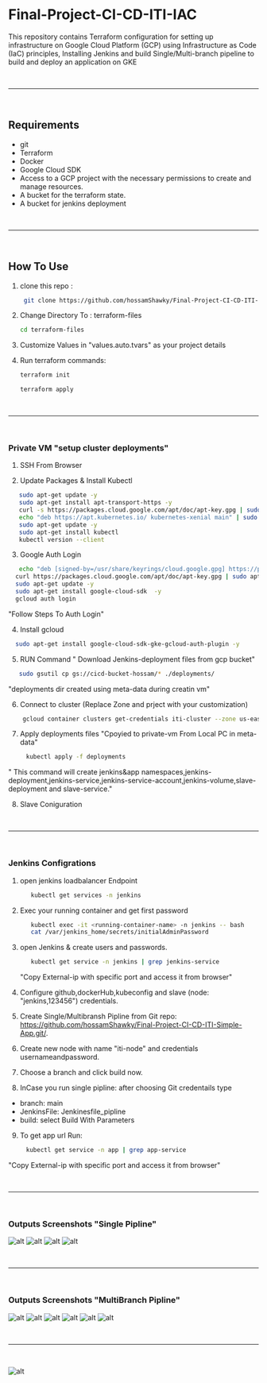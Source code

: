 # Final-Project-CI-CD-ITI-IAC
This repository contains Terraform configuration for setting up infrastructure on Google Cloud Platform (GCP) using Infrastructure as Code (IaC) principles, Installing Jenkins  and build Single/Multi-branch pipeline to build and deploy an application on GKE 

</br>

---

</br>

## Requirements

-   git
-   Terraform
-   Docker
-   Google Cloud SDK
-   Access to a GCP project with the necessary permissions to create and manage resources.
-   A bucket for the terraform state.
-   A bucket for jenkins deployment

</br>

---

</br>

 

## How To Use

1. clone this repo :
   ```bash
    git clone https://github.com/hossamShawky/Final-Project-CI-CD-ITI-IAC/
   ```

2. Change Directory To : terraform-files
   ```bash
   cd terraform-files
   ```

3. Customize Values in "values.auto.tvars" as your project details

4. Run terraform commands:
    ```bash
    terraform init
    ```
    
    ```bash
    terraform apply
    ```

</br>

---

</br>

### Private VM "setup cluster deployments"

1. SSH From Browser

2. Update Packages & Install Kubectl

  ```bash
     sudo apt-get update -y
     sudo apt-get install apt-transport-https -y
     curl -s https://packages.cloud.google.com/apt/doc/apt-key.gpg | sudo apt-key add -
     echo "deb https://apt.kubernetes.io/ kubernetes-xenial main" | sudo tee /etc/apt/sources.list.d/kubernetes.list
     sudo apt-get update -y
     sudo apt-get install kubectl
     kubectl version --client
  ```

3. Google Auth Login
  ```bash
     echo "deb [signed-by=/usr/share/keyrings/cloud.google.gpg] https://packages.cloud.google.com/apt cloud-sdk main" | sudo tee /etc/apt/sources.list.d/google-cloud-sdk.list
    curl https://packages.cloud.google.com/apt/doc/apt-key.gpg | sudo apt-key --keyring /usr/share/keyrings/cloud.google.gpg add -
    sudo apt-get update -y
    sudo apt-get install google-cloud-sdk  -y
    gcloud auth login
  ```        
  "Follow Steps To Auth Login"

4. Install gcloud  
  ```bash
    sudo apt-get install google-cloud-sdk-gke-gcloud-auth-plugin -y
  ```
5.  RUN Command " Download Jenkins-deployment files from gcp bucket"

   ```bash
      sudo gsutil cp gs://cicd-bucket-hossam/* ./deployments/
   ```
   "deployments dir created using meta-data during creatin vm"

6. Connect to cluster (Replace Zone and prject with your customization)
  ```bash
      gcloud container clusters get-credentials iti-cluster --zone us-east1-b --project  iti-gcp-hossam
  ```

7. Apply deployments files "Cpoyied to private-vm From Local PC in meta-data"
  ```bash
       kubectl apply -f deployments
  ```
   " This command will create jenkins&app namespaces,jenkins-deployment,jenkins-service,jenkins-service-account,jenkins-volume,slave-deployment and slave-service."

8. Slave Coniguration

<br>

---

<br>

### Jenkins Configrations
1. open jenkins loadbalancer Endpoint
   ```bash
      kubectl get services -n jenkins
   ```

2. Exec your running container and get first password
    ```bash
       kubectl exec -it <running-container-name> -n jenkins -- bash
       cat /var/jenkins_home/secrets/initialAdminPassword
    ```

3. open Jenkins & create users and passwords.
    ```bash
       kubectl get service -n jenkins | grep jenkins-service
   ```
   "Copy External-ip with specific port and access it from browser"

4. Configure github,dockerHub,kubeconfig and slave (node: "jenkins,123456") credentials.     

5. Create Single/Multibransh Pipline from Git repo: https://github.com/hossamShawky/Final-Project-CI-CD-ITI-Simple-App.git/.

6. Create new node with name "iti-node" and credentials usernameandpassword.

7. Choose a branch and click build now.

8. InCase you run single pipline: after choosing Git credentails type
  - branch: main 
  - JenkinsFile: Jenkinesfile_pipline
  - build: select Build With Parameters

9. To get app url Run:
  ```bash
       kubectl get service -n app | grep app-service
   ```
   "Copy External-ip with specific port and access it from browser"

<br>

---

<br>


### Outputs Screenshots "Single Pipline"
 
 
 
 ![alt](./screenshots/buid_stage.png)
 ![alt](./screenshots/deploy_stage.png)
 ![alt](./screenshots/pipline_output.png)
 ![alt](./screenshots/app2.png)

<br>

---

<br>


### Outputs Screenshots "MultiBranch Pipline"
 ![alt](./screenshots/branches.png)
 ![alt](./screenshots/main_pipline.png)
 ![alt](./screenshots/app_pipline.png)
 ![alt](./screenshots/cluster_workloads.png)
 ![alt](./screenshots/cluster_services.png)
 ![alt](./screenshots/app.png)

 <br>

---

<br>

 ![alt](./screenshots/bucket.png)
